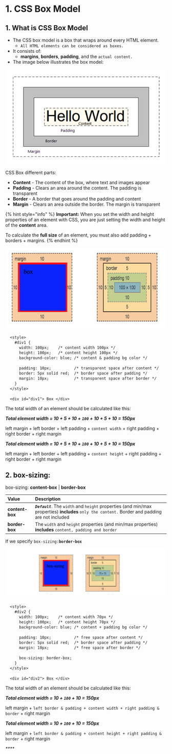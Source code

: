 # 1. CSS Box Model

## 1. What is CSS Box Model

* The CSS box model is a box that wraps around every HTML element. 
  * `All HTML elements can be considered as boxes.` 
* It consists of: 
  * **margins**, **borders**, **padding**, and the `actual content.` 
* The image below illustrates the box model:

![](../../.gitbook/assets/image%20%286%29.png)

CSS Box different parts:

* **Content** - The content of the box, where text and images appear
* **Padding** - Clears an area around the content. The padding is transparent
* **Border** - A border that goes around the padding and content
* **Margin** - Clears an area outside the border. The margin is transparent

{% hint style="info" %}
**Important:** When you set the width and height properties of an element with CSS, you are just setting the width and height of the **content** area. 

To calculate the **full size** of an element, you must also add padding + borders + margins.
{% endhint %}

![](../../.gitbook/assets/image%20%2813%29.png)

```markup
  <style>  
    #div1 {
      width: 100px;    /* content width 100px */
      height: 100px;   /* content height 100px */
      background-color: blue; /* content & padding bg color */
      
      padding: 10px;          /* transparent space after content */
      border: 5px solid red;  /* border space after padding */
      margin: 10px;           /* transparent space after border */
    }
  </style>

  <div id="div1"> Box </div>
```

The total width of an element should be calculated like this:

_**Total element width =  10 + 5 + 10 + `100` + 10 + 5 + 10  = 150px**_

left margin + left border + left padding + `content width` + right padding + right border + right margin

_**Total element width =  10 + 5 + 10 + `100` + 10 + 5 + 10  = 150px**_

left margin + left border + left padding + `content height` + right padding + right border + right margin

## 2. box-sizing:

box-sizing: **content-box** \| **border-box**

| Value | Description |
| :--- | :--- |
| **content-box** | _**`Default`**_. The `width` and `height` properties \(and min/max properties\) **includes** `only the content.` Border and padding are not included |
| **border-box** | The `width` and `height` properties \(and min/max properties\) **includes** `content, padding and border` |

If we specify `box-sizing:`**`border-box`**

![](../../.gitbook/assets/image%20%283%29.png)

```markup
  <style>  
    #div2 {
      width: 100px;    /* content width 70px */
      height: 100px;   /* content height 70px */
      background-color: blue; /* content + padding bg color */
      
      padding: 10px;          /* free space after content */
      border: 5px solid red;  /* border space after padding */
      margin: 10px;           /* free space after border */
      
      box-sizing: border-box;        
    }
  </style>

  <div id="div2"> Box </div>
```

The total width of an element should be calculated like this:

_**Total element width =  10 + `100` + 10  = 150px**_

left margin + `left border & padding + content width + right padding & border` + right margin

_**Total element width =  10 + `100` + 10  = 150px**_

left margin + `left border & padding + content height + right padding & border` + right margin

_\*\*\*\*_

